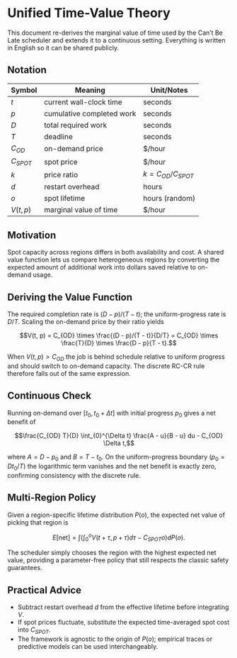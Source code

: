 # Unified Time-Value Theory

This document re-derives the marginal value of time used by the Can’t Be Late scheduler and extends it to a continuous setting. Everything is written in English so it can be shared publicly.

## Notation

| Symbol | Meaning | Unit/Notes |
|--------|---------|------------|
| $t$ | current wall-clock time | seconds |
| $p$ | cumulative completed work | seconds |
| $D$ | total required work | seconds |
| $T$ | deadline | seconds |
| $C_{OD}$ | on-demand price | $/hour |
| $C_{SPOT}$ | spot price | $/hour |
| $k$ | price ratio | $k = C_{OD} / C_{SPOT}$ |
| $d$ | restart overhead | hours |
| $o$ | spot lifetime | hours (random) |
| $V(t, p)$ | marginal value of time | $/hour |

## Motivation

Spot capacity across regions differs in both availability and cost. A shared value function lets us compare heterogeneous regions by converting the expected amount of additional work into dollars saved relative to on-demand usage.

## Deriving the Value Function

The required completion rate is $(D - p) / (T - t)$; the uniform-progress rate is $D / T$. Scaling the on-demand price by their ratio yields

$$V(t, p) = C_{OD} \times \frac{(D - p)/(T - t)}{D/T} = C_{OD} \times \frac{T}{D} \times \frac{D - p}{T - t}.$$

When $V(t, p) > C_{OD}$ the job is behind schedule relative to uniform progress and should switch to on-demand capacity. The discrete RC-CR rule therefore falls out of the same expression.

## Continuous Check

Running on-demand over $[t_0, t_0 + \Delta t]$ with initial progress $p_0$ gives a net benefit of

$$\frac{C_{OD} T}{D} \int_{0}^{\Delta t} \frac{A - u}{B - u} du - C_{OD} \Delta t,$$

where $A = D - p_0$ and $B = T - t_0$. On the uniform-progress boundary ($p_0 = D t_0 / T$) the logarithmic term vanishes and the net benefit is exactly zero, confirming consistency with the discrete rule.

## Multi-Region Policy

Given a region-specific lifetime distribution $P(o)$, the expected net value of picking that region is

$$E[\text{net}] = \int \left( \int_{0}^{o} V(t + \tau, p + \tau) d\tau - C_{SPOT} o \right) dP(o).$$

The scheduler simply chooses the region with the highest expected net value, providing a parameter-free policy that still respects the classic safety guarantees.

## Practical Advice

- Subtract restart overhead $d$ from the effective lifetime before integrating $V$.
- If spot prices fluctuate, substitute the expected time-averaged spot cost into $C_{SPOT}$.
- The framework is agnostic to the origin of $P(o)$; empirical traces or predictive models can be used interchangeably.

